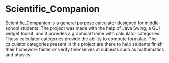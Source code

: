 # Scientific_Companion
Scientific_Companion is a general purpose calculator designed for middle-school students. 
The project was made with the help of Java Swing, a GUI widget toolkit, and it provides a graphical frame with calculator categories. 
These calculator categories provide the ability to compute formulae. 
The calculator categories present in this project are there to help students finish their homework faster or verify themselves at subjects such as mathematics and physics.
